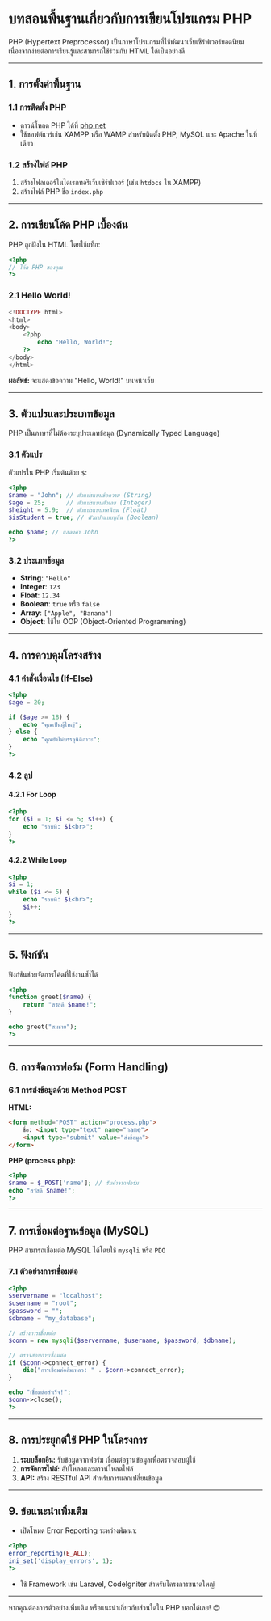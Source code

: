 # บทสอนพื้นฐานเกี่ยวกับการเขียนโปรแกรม PHP

PHP (Hypertext Preprocessor) เป็นภาษาโปรแกรมที่ใช้พัฒนาเว็บเซิร์ฟเวอร์ยอดนิยม เนื่องจากง่ายต่อการเรียนรู้และสามารถใช้ร่วมกับ HTML ได้เป็นอย่างดี

---

## **1. การตั้งค่าพื้นฐาน**
### **1.1 การติดตั้ง PHP**
- ดาวน์โหลด PHP ได้ที่ [php.net](https://www.php.net/downloads)
- ใช้ซอฟต์แวร์เช่น XAMPP หรือ WAMP สำหรับติดตั้ง PHP, MySQL และ Apache ในที่เดียว

### **1.2 สร้างไฟล์ PHP**
1. สร้างโฟลเดอร์ในไดเรกทอรีเว็บเซิร์ฟเวอร์ (เช่น `htdocs` ใน XAMPP)
2. สร้างไฟล์ PHP ชื่อ `index.php`

---

## **2. การเขียนโค้ด PHP เบื้องต้น**

PHP ถูกฝังใน HTML โดยใช้แท็ก:
```php
<?php
// โค้ด PHP ของคุณ
?>
```

### **2.1 Hello World!**
```php
<!DOCTYPE html>
<html>
<body>
    <?php
        echo "Hello, World!";
    ?>
</body>
</html>
```
**ผลลัพธ์:** จะแสดงข้อความ "Hello, World!" บนหน้าเว็บ

---

## **3. ตัวแปรและประเภทข้อมูล**
PHP เป็นภาษาที่ไม่ต้องระบุประเภทข้อมูล (Dynamically Typed Language)

### **3.1 ตัวแปร**
ตัวแปรใน PHP เริ่มต้นด้วย `$`:
```php
<?php
$name = "John"; // ตัวแปรแบบข้อความ (String)
$age = 25;      // ตัวแปรแบบตัวเลข (Integer)
$height = 5.9;  // ตัวแปรแบบทศนิยม (Float)
$isStudent = true; // ตัวแปรแบบบูลีน (Boolean)

echo $name; // แสดงค่า John
?>
```

### **3.2 ประเภทข้อมูล**
- **String**: `"Hello"`
- **Integer**: `123`
- **Float**: `12.34`
- **Boolean**: `true` หรือ `false`
- **Array**: `["Apple", "Banana"]`
- **Object**: ใช้ใน OOP (Object-Oriented Programming)

---

## **4. การควบคุมโครงสร้าง**
### **4.1 คำสั่งเงื่อนไข (If-Else)**
```php
<?php
$age = 20;

if ($age >= 18) {
    echo "คุณเป็นผู้ใหญ่";
} else {
    echo "คุณยังไม่บรรลุนิติภาวะ";
}
?>
```

### **4.2 ลูป**
#### **4.2.1 For Loop**
```php
<?php
for ($i = 1; $i <= 5; $i++) {
    echo "รอบที่: $i<br>";
}
?>
```

#### **4.2.2 While Loop**
```php
<?php
$i = 1;
while ($i <= 5) {
    echo "รอบที่: $i<br>";
    $i++;
}
?>
```

---

## **5. ฟังก์ชัน**
ฟังก์ชันช่วยจัดการโค้ดที่ใช้งานซ้ำได้
```php
<?php
function greet($name) {
    return "สวัสดี $name!";
}

echo greet("สมชาย");
?>
```

---

## **6. การจัดการฟอร์ม (Form Handling)**
### **6.1 การส่งข้อมูลด้วย Method POST**
**HTML:**
```html
<form method="POST" action="process.php">
    ชื่อ: <input type="text" name="name">
    <input type="submit" value="ส่งข้อมูล">
</form>
```

**PHP (process.php):**
```php
<?php
$name = $_POST['name']; // รับค่าจากฟอร์ม
echo "สวัสดี $name!";
?>
```

---

## **7. การเชื่อมต่อฐานข้อมูล (MySQL)**
PHP สามารถเชื่อมต่อ MySQL ได้โดยใช้ `mysqli` หรือ `PDO`

### **7.1 ตัวอย่างการเชื่อมต่อ**
```php
<?php
$servername = "localhost";
$username = "root";
$password = "";
$dbname = "my_database";

// สร้างการเชื่อมต่อ
$conn = new mysqli($servername, $username, $password, $dbname);

// ตรวจสอบการเชื่อมต่อ
if ($conn->connect_error) {
    die("การเชื่อมต่อล้มเหลว: " . $conn->connect_error);
}

echo "เชื่อมต่อสำเร็จ!";
$conn->close();
?>
```

---

## **8. การประยุกต์ใช้ PHP ในโครงการ**
1. **ระบบล็อกอิน:** รับข้อมูลจากฟอร์ม เชื่อมต่อฐานข้อมูลเพื่อตรวจสอบผู้ใช้
2. **การจัดการไฟล์:** อัปโหลดและดาวน์โหลดไฟล์
3. **API:** สร้าง RESTful API สำหรับการแลกเปลี่ยนข้อมูล

---

## **9. ข้อแนะนำเพิ่มเติม**
- เปิดโหมด Error Reporting ระหว่างพัฒนา:
```php
<?php
error_reporting(E_ALL);
ini_set('display_errors', 1);
?>
```
- ใช้ Framework เช่น Laravel, CodeIgniter สำหรับโครงการขนาดใหญ่

---

หากคุณต้องการตัวอย่างเพิ่มเติม หรือแนะนำเกี่ยวกับส่วนใดใน PHP บอกได้เลย! 😊

